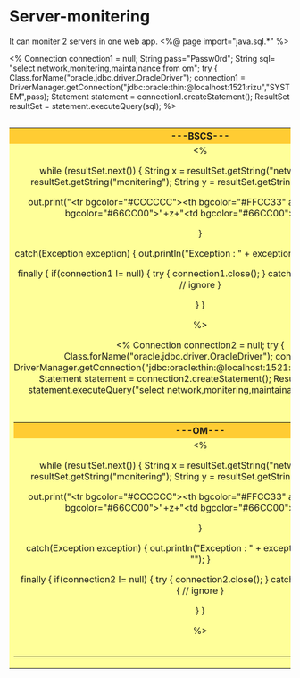 # Server-monitering
It can moniter 2 servers in one web app.
<%@ page import="java.sql.*" %>
<HTML>
<HEAD>
<TITLE>mediation</TITLE>

</HEAD>
<BODY>

<%
Connection connection1 = null;
String pass="Passw0rd";
String sql= "select network,monitering,maintainance from om";
try
{
Class.forName("oracle.jdbc.driver.OracleDriver");
connection1 = DriverManager.getConnection("jdbc:oracle:thin:@localhost:1521:rizu","SYSTEM",pass);
Statement statement = connection1.createStatement();
ResultSet resultSet = statement.executeQuery(sql);
%>
<table align="left" border="0" cellspacing="3" width="350" bgcolor="#FFFF99">
<tr bgcolor="#FFCC33"><th align=center>---BSCS---</th></tr>
<tr><td align=center><table border="0" cellspacing="3" width=150 >
<%

while (resultSet.next())
{
String x = resultSet.getString("network");
String z = resultSet.getString("monitering");
String y = resultSet.getString("maintainance");

out.print("<tr bgcolor=\"#CCCCCC\"><th bgcolor=\"#FFCC33\" align=left>"+x+"</th><td bgcolor=\"#66CC00\">"+z+"</td><td bgcolor=\"#66CC00\">"+y+"</td></tr>");
}

}

catch(Exception exception)
{
out.println("Exception : " + exception.getMessage() + "");
}

finally
{
if(connection1 != null)
{
try
{
connection1.close();
}
catch (Exception ignored)
{
// ignore
}

}
}


%>

<%
Connection connection2 = null;
try
{
Class.forName("oracle.jdbc.driver.OracleDriver");
connection2 = DriverManager.getConnection("jdbc:oracle:thin:@localhost:1521:rizu","SYSTEM",pass);
Statement statement = connection2.createStatement();
ResultSet resultSet = statement.executeQuery("select network,monitering,maintainance from om");
%>
<table align="left" border="0" cellspacing="3" width="350" bgcolor="#FFFF99">
<tr bgcolor="#FFCC33"><th align=center>---OM---</th></tr>
<tr><td align=center><table border="0" cellspacing="3" width=150 >
<%

while (resultSet.next())
{
String x = resultSet.getString("network");
String z = resultSet.getString("monitering");
String y = resultSet.getString("maintainance");

out.print("<tr bgcolor=\"#CCCCCC\"><th bgcolor=\"#FFCC33\" align=left>"+x+"</th><td bgcolor=\"#66CC00\">"+z+"</td><td bgcolor=\"#66CC00\">"+y+"</td></tr>");
}

}

catch(Exception exception)
{
out.println("Exception : " + exception.getMessage() + "");
}

finally
{
if(connection2 != null)
{
try
{
connection2.close();
}
catch (Exception ignored)
{
// ignore
}

}
}


%>


</BODY>
</HTML>
